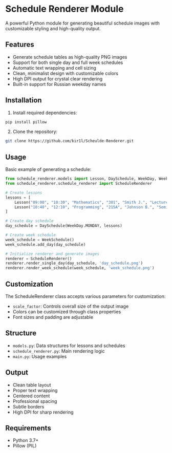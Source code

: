# Schedule Renderer Module

A powerful Python module for generating beautiful schedule images with customizable styling and high-quality output.

## Features

- Generate schedule tables as high-quality PNG images
- Support for both single day and full week schedules
- Automatic text wrapping and cell sizing
- Clean, minimalist design with customizable colors
- High DPI output for crystal clear rendering
- Built-in support for Russian weekday names

## Installation

1. Install required dependencies:

```bash
pip install pillow
```

2. Clone the repository:

```bash
git clone https://github.com/kir1l/Scheulde-Renderer.git
```

## Usage

Basic example of generating a schedule:

```python
from schedule_renderer.models import Lesson, DaySchedule, WeekDay, WeekSchedule
from schedule_renderer.schedule_renderer import ScheduleRenderer

# Create lessons
lessons = [
    Lesson("09:00", "10:30", "Mathematics", "301", "Smith J.", "Lecture"),
    Lesson("10:40", "12:10", "Programming", "215A", "Johnson B.", "Seminar")
]

# Create day schedule
day_schedule = DaySchedule(WeekDay.MONDAY, lessons)

# Create week schedule
week_schedule = WeekSchedule()
week_schedule.add_day(day_schedule)

# Initialize renderer and generate images
renderer = ScheduleRenderer()
renderer.render_single_day(day_schedule, 'day_schedule.png')
renderer.render_week_schedule(week_schedule, 'week_schedule.png')
```

## Customization

The ScheduleRenderer class accepts various parameters for customization:

- `scale_factor`: Controls overall size of the output image
- Colors can be customized through class properties
- Font sizes and padding are adjustable

## Structure

- `models.py`: Data structures for lessons and schedules
- `schedule_renderer.py`: Main rendering logic
- `main.py`: Usage examples

## Output

- Clean table layout
- Proper text wrapping
- Centered content
- Professional spacing
- Subtle borders
- High DPI for sharp rendering

## Requirements

- Python 3.7+
- Pillow (PIL)
